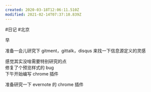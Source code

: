 ```yaml
---
created: 2020-03-18T12:06:11.510Z
modified: 2021-02-14T07:37:10.839Z
---
```

#日记 #北京

<!-- @timer "date":"Sun Feb 09 2020 09:53:18 GMT+0800 (CST)" -->

早

准备一会儿研究下 gitment，gittalk，disqus 来找一下信息源定义的灵感

<!-- @timer "date":"Sun Feb 09 2020 12:55:20 GMT+0800 (CST)","duration":"about 3 hours" -->

感觉其实没啥需要特别研究的点  
修复了个预览样式的 bug  
下午开始编写 chrome 插件

<!-- @timer "date":"Sun Feb 09 2020 14:51:42 GMT+0800 (CST)","duration":"about 2 hours" -->

准备研究一下 evernote 的 chrome 插件

